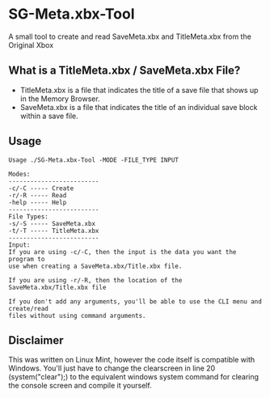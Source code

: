 # SG-Meta.xbx-Tool
A small tool to create and read SaveMeta.xbx and TitleMeta.xbx from the Original Xbox
## What is a TitleMeta.xbx / SaveMeta.xbx File?
- TitleMeta.xbx is a file that indicates the title of a save file that shows up in the Memory Browser.
- SaveMeta.xbx is a file that indicates the title of an individual save block within a save file. 
## Usage
```
Usage ./SG-Meta.xbx-Tool -MODE -FILE_TYPE INPUT

Modes:
-------------------------
-c/-C ----- Create
-r/-R ----- Read
-help ----- Help
-------------------------
File Types:
-s/-S ----- SaveMeta.xbx
-t/-T ----- TitleMeta.xbx
-------------------------
Input:
If you are using -c/-C, then the input is the data you want the program to 
use when creating a SaveMeta.xbx/Title.xbx file.

If you are using -r/-R, then the location of the SaveMeta.xbx/Title.xbx file

If you don't add any arguments, you'll be able to use the CLI menu and create/read
files without using command arguments.
```
## Disclaimer
This was written on Linux Mint, however the code itself is compatible with Windows. You'll just have to change the clearscreen in line 20 (system("clear");) to the equivalent windows system command for clearing the console screen and compile it yourself.
